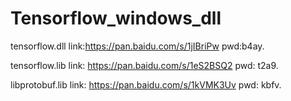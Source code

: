 # Tensorflow_windows_dll

tensorflow.dll link:https://pan.baidu.com/s/1jIBriPw pwd:b4ay.

tensorflow.lib link: https://pan.baidu.com/s/1eS2BSQ2 pwd: t2a9.

libprotobuf.lib link: https://pan.baidu.com/s/1kVMK3Uv pwd: kbfv.
